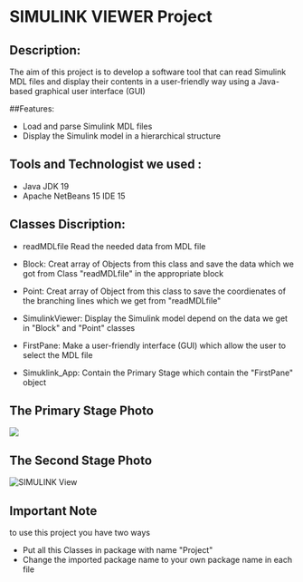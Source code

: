
# SIMULINK VIEWER Project
## Description: 
The aim of this project is to develop a software tool that can read Simulink MDL files 
and display their contents in a user-friendly way using a Java-based graphical user 
interface (GUI)

##Features:
- Load and parse Simulink MDL files
- Display the Simulink model in a hierarchical structure

## Tools and Technologist we used :
- Java JDK 19
- Apache NetBeans 15 IDE 15

## Classes Discription:
- readMDLfile 
 Read the needed data from MDL file

- Block:
Creat array of Objects from this class and save the data which we got from Class "readMDLfile" in the appropriate block

- Point:
Creat array of Object from this class to save the coordienates of the branching lines
which we get from "readMDLfile"

- SimulinkViewer:
Display the Simulink model depend on the  data we get in "Block" and "Point" classes

- FirstPane:
Make a user-friendly interface (GUI) which allow the user to select the MDL file 

- Simuklink_App:
Contain the Primary Stage which contain the "FirstPane" object


## The Primary Stage Photo
![](https://github.com/Anas2108/SIMULINK_VIEWER_Project/blob/main/Snapshots%20of%20project/first%20pane.png)

## The Second Stage Photo
![SIMULINK View](https://github.com/Anas2108/SIMULINK_VIEWER_Project/blob/main/Snapshots%20of%20project/simulink.png)

## Important Note 
 to use this project you have two ways
-  Put all this Classes in package with name "Project"
-  Change the imported package name to your own package name in each file
